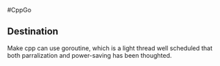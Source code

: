 #CppGo

## Destination

Make cpp can use goroutine, which is a light thread well scheduled that both parralization and power-saving has been thoughted.